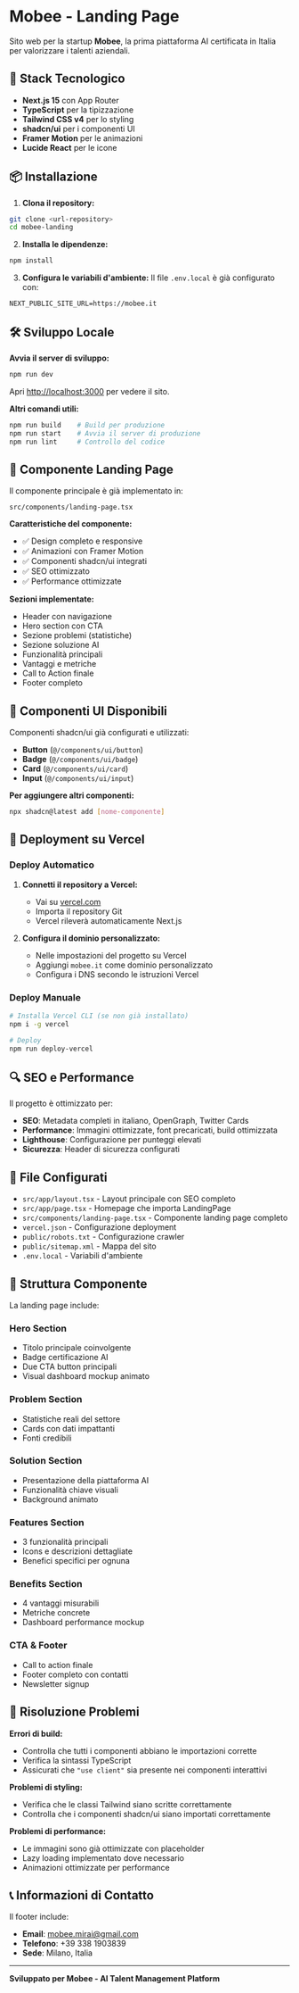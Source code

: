 # Mobee - Landing Page

Sito web per la startup **Mobee**, la prima piattaforma AI certificata in Italia per valorizzare i talenti aziendali.

## 🚀 Stack Tecnologico

- **Next.js 15** con App Router
- **TypeScript** per la tipizzazione
- **Tailwind CSS v4** per lo styling
- **shadcn/ui** per i componenti UI
- **Framer Motion** per le animazioni
- **Lucide React** per le icone

## 📦 Installazione

1. **Clona il repository:**
```bash
git clone <url-repository>
cd mobee-landing
```

2. **Installa le dipendenze:**
```bash
npm install
```

3. **Configura le variabili d'ambiente:**
Il file `.env.local` è già configurato con:
```
NEXT_PUBLIC_SITE_URL=https://mobee.it
```

## 🛠️ Sviluppo Locale

**Avvia il server di sviluppo:**
```bash
npm run dev
```

Apri [http://localhost:3000](http://localhost:3000) per vedere il sito.

**Altri comandi utili:**
```bash
npm run build    # Build per produzione
npm run start    # Avvia il server di produzione
npm run lint     # Controllo del codice
```

## 🎨 Componente Landing Page

Il componente principale è già implementato in:
```
src/components/landing-page.tsx
```

**Caratteristiche del componente:**
- ✅ Design completo e responsive
- ✅ Animazioni con Framer Motion
- ✅ Componenti shadcn/ui integrati
- ✅ SEO ottimizzato
- ✅ Performance ottimizzate

**Sezioni implementate:**
- Header con navigazione
- Hero section con CTA
- Sezione problemi (statistiche)
- Sezione soluzione AI
- Funzionalità principali
- Vantaggi e metriche
- Call to Action finale
- Footer completo

## 📱 Componenti UI Disponibili

Componenti shadcn/ui già configurati e utilizzati:
- **Button** (`@/components/ui/button`)
- **Badge** (`@/components/ui/badge`) 
- **Card** (`@/components/ui/card`)
- **Input** (`@/components/ui/input`)

**Per aggiungere altri componenti:**
```bash
npx shadcn@latest add [nome-componente]
```

## 🚀 Deployment su Vercel

### Deploy Automatico

1. **Connetti il repository a Vercel:**
   - Vai su [vercel.com](https://vercel.com)
   - Importa il repository Git
   - Vercel rileverà automaticamente Next.js

2. **Configura il dominio personalizzato:**
   - Nelle impostazioni del progetto su Vercel
   - Aggiungi `mobee.it` come dominio personalizzato
   - Configura i DNS secondo le istruzioni Vercel

### Deploy Manuale

```bash
# Installa Vercel CLI (se non già installato)
npm i -g vercel

# Deploy
npm run deploy-vercel
```

## 🔍 SEO e Performance

Il progetto è ottimizzato per:

- **SEO**: Metadata completi in italiano, OpenGraph, Twitter Cards
- **Performance**: Immagini ottimizzate, font precaricati, build ottimizzata
- **Lighthouse**: Configurazione per punteggi elevati
- **Sicurezza**: Header di sicurezza configurati

## 📄 File Configurati

- `src/app/layout.tsx` - Layout principale con SEO completo
- `src/app/page.tsx` - Homepage che importa LandingPage
- `src/components/landing-page.tsx` - Componente landing page completo
- `vercel.json` - Configurazione deployment
- `public/robots.txt` - Configurazione crawler
- `public/sitemap.xml` - Mappa del sito
- `.env.local` - Variabili d'ambiente

## 🎯 Struttura Componente

La landing page include:

### Hero Section
- Titolo principale coinvolgente
- Badge certificazione AI
- Due CTA button principali
- Visual dashboard mockup animato

### Problem Section
- Statistiche reali del settore
- Cards con dati impattanti
- Fonti credibili

### Solution Section
- Presentazione della piattaforma AI
- Funzionalità chiave visuali
- Background animato

### Features Section
- 3 funzionalità principali
- Icons e descrizioni dettagliate
- Benefici specifici per ognuna

### Benefits Section
- 4 vantaggi misurabili
- Metriche concrete
- Dashboard performance mockup

### CTA & Footer
- Call to action finale
- Footer completo con contatti
- Newsletter signup

## 🐛 Risoluzione Problemi

**Errori di build:**
- Controlla che tutti i componenti abbiano le importazioni corrette
- Verifica la sintassi TypeScript
- Assicurati che `"use client"` sia presente nei componenti interattivi

**Problemi di styling:**
- Verifica che le classi Tailwind siano scritte correttamente
- Controlla che i componenti shadcn/ui siano importati correttamente

**Problemi di performance:**
- Le immagini sono già ottimizzate con placeholder
- Lazy loading implementato dove necessario
- Animazioni ottimizzate per performance

## 📞 Informazioni di Contatto

Il footer include:
- **Email**: mobee.mirai@gmail.com
- **Telefono**: +39 338 1903839
- **Sede**: Milano, Italia

---

**Sviluppato per Mobee - AI Talent Management Platform**
